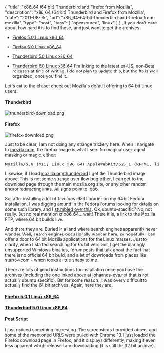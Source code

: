 {
  "title": "x86_64 (64 bit) Thunderbird and Firefox from Mozilla",
  "description": "x86_64 (64 bit) Thunderbird and Firefox from Mozilla",
  "date": "2011-08-05",
  "url": "x86_64-64-bit-thunderbird-and-firefox-from-mozilla",
  "type": "post",
  "tags": [
    "opensource",
    "linux"
  ]
}
_If you don't care about how hard it is to find these, and just want to get the archives: 

*   [Firefox 5.0.1 Linux x86_64](ftp://ftp.mozilla.org/pub/firefox/releases/5.0.1/linux-x86_64/en-US/)

*   [Firefox 6.0 Linux x86_64](ftp://ftp.mozilla.org/pub/firefox/releases/6.0/linux-x86_64/en-US/)

*   [Thunderbird 5.0 Linux x86_64](ftp://ftp.mozilla.org/pub/thunderbird/releases/5.0/linux-x86_64/en-US/)

*   [Thunderbird 6.0 Linux x86_64](ftp://ftp.mozilla.org/pub/thunderbird/releases/6.0/linux-x86_64/en-US/)
I'm linking to the latest en-US, non-Beta releases at time of writing. I do not plan to update this, but the ftp is well organized, once you find it._

Let's cut to the chase: check out Mozilla's default offering to 64 bit Linux users:

#### Thunderbird

![thunderbird-download.png](/files/thunderbird-download.png)

#### Firefox

![firefox-download.png](/files/firefox-download.png)

Just to be clear, I am not doing any strange trickery here. When I navigate to [mozilla.com](http://www.mozilla.com/), the firefox image is what I see. No magical user-agent masking or magic, either:

<pre>
Mozilla/5.0 (X11; Linux x86_64) AppleWebKit/535.1 (KHTML, like Gecko) Chrome/13.0.782.107 Safari/535.1
</pre>

Likewise, if I load [mozilla.org/thunderbird](http://www.mozilla.org/thunderbird) I get the Thunderbird image above. This is not some strange user flow bug either, I can get to the download page through the main mozilla.org site, or any other random and/or redirecting links. All signs point to i686.

So, after installing a lot of frivolous i686 libraries on my 64 bit Fedora installation, I was digging around in the Fedora Forums looking for details on some such library, and I [stumbled over this](http://www.johannes-eva.net/how-to-install-firefox-on-ubuntu-linux). Ok, ubuntu-specific? No, not really. But no real mention of x86_64... wait! There it is, a link to the Mozilla FTP, where 64 bit builds live. 

And there they are. Buried in a land where search engines apparently never wander.  Well, search engines occasionally wander here, so hopefully I can offer a door to 64 bit Mozilla applications for the Linux masses.  Just to clarify, when I started searching for 64 bit versions, I get the blaringly unsupported Windows binaries, forum posts that talk about the fact that there is no official 64 bit build, and a lot of downloads from places like start64.com - which looks a little shady to me.

There are lots of good instructions for installation once you have the archives (including the one linked above at johannes-eva.net that is not actually ubuntu specific). But for some reason, it was overly difficult to actually find the 64 bit archives. Again, here they are:

#### [Firefox 5.0.1 Linux x86_64](ftp://ftp.mozilla.org/pub/firefox/releases/5.0.1/linux-x86_64/en-US/)

#### [Thunderbird 5.0 Linux x86_64](ftp://ftp.mozilla.org/pub/thunderbird/releases/5.0/linux-x86_64/en-US/)

#### Post Script

I just noticed something interesting. The screenshots I provided above, and some of the mentioned URLS were pulled with Chrome 13\. I just loaded the Firefox download page in Firefox, and it displays differently, making it even less apparent which release I am downloading (it is still the 32 bit archive).
